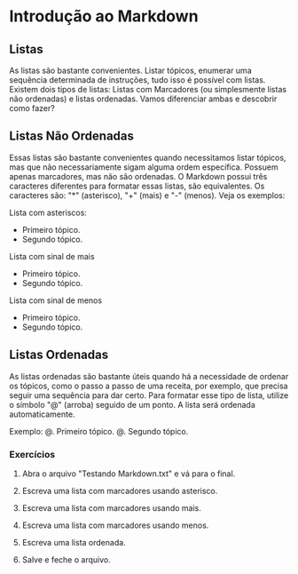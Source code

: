 ﻿# Introdução ao Markdown

## Listas

As listas são bastante convenientes. Listar tópicos, enumerar uma sequência determinada de instruções, tudo isso é possível com listas.
Existem dois tipos de listas: Listas com Marcadores (ou simplesmente listas não ordenadas) e listas ordenadas.
Vamos diferenciar ambas e descobrir como fazer?

## Listas Não Ordenadas

Essas listas são bastante convenientes quando necessitamos listar tópicos, mas que não necessariamente sigam alguma ordem específica. Possuem apenas marcadores, mas não são ordenadas.
O Markdown possui três caracteres diferentes para formatar essas listas, são equivalentes. Os caracteres são:
"*" (asterisco), "+" (mais) e "-" (menos).
Veja os exemplos:

Lista com asteriscos:
* Primeiro tópico.
* Segundo tópico.

Lista com sinal de mais
+ Primeiro tópico.
+ Segundo tópico.

Lista com sinal de menos
- Primeiro tópico.
- Segundo tópico.

## Listas Ordenadas

As listas ordenadas são bastante úteis quando há a necessidade de ordenar os tópicos, como o passo a passo de uma receita, por exemplo, que precisa seguir uma sequência para dar certo.
Para formatar esse tipo de lista, utilize o símbolo "@" (arroba) seguido de um ponto. A lista será ordenada automaticamente.

Exemplo:
@. Primeiro tópico.
@. Segundo tópico.

### Exercícios

1. Abra o arquivo "Testando Markdown.txt" e vá para o final.

2. Escreva uma lista com marcadores usando asterisco.

3. Escreva uma lista com marcadores usando mais.

4. Escreva uma lista com marcadores usando menos.

5. Escreva uma lista ordenada.

6. Salve e feche o arquivo.